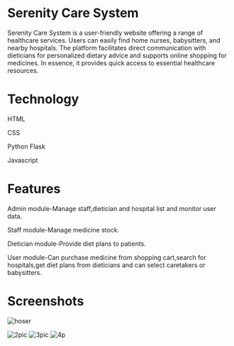 # Serenity Care System
Serenity Care System is a user-friendly website offering a range of healthcare services. Users can easily find home nurses, babysitters, and nearby hospitals. The platform facilitates direct communication with dieticians for personalized dietary advice and supports online shopping for medicines. In essence, it provides quick access to essential healthcare resources.
# Technology
HTML

CSS

Python Flask

Javascript
# Features 
Admin module-Manage staff,dietician and hospital list and monitor user data.

Staff module-Manage medicine stock.

Dietician module-Provide diet plans to patients.

User module-Can purchase medicine from shopping cart,search for hospitals,get diet plans from dieticians and can select caretakers or babysitters.
# Screenshots
![hoser](https://github.com/user-attachments/assets/74226daa-5e1d-4713-8c83-85716eed7f4c)

![2pic](https://github.com/user-attachments/assets/a69d13c6-8562-4d6b-957a-a348810c09a9)
![3pic](https://github.com/user-attachments/assets/da567235-04fa-4c73-abef-43a8f9b2d2e2)
![4p](https://github.com/user-attachments/assets/472c3aca-b2b3-43b9-b5d5-9b4d10da56aa)
